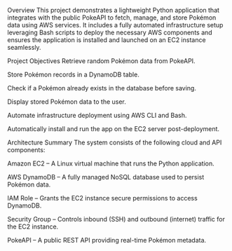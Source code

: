 Overview
This project demonstrates a lightweight Python application that integrates with the public PokeAPI to fetch, manage, and store Pokémon data using AWS services. It includes a fully automated infrastructure setup leveraging Bash scripts to deploy the necessary AWS components and ensures the application is installed and launched on an EC2 instance seamlessly.

Project Objectives
Retrieve random Pokémon data from PokeAPI.

Store Pokémon records in a DynamoDB table.

Check if a Pokémon already exists in the database before saving.

Display stored Pokémon data to the user.

Automate infrastructure deployment using AWS CLI and Bash.

Automatically install and run the app on the EC2 server post-deployment.

Architecture Summary
The system consists of the following cloud and API components:

Amazon EC2 – A Linux virtual machine that runs the Python application.

AWS DynamoDB – A fully managed NoSQL database used to persist Pokémon data.

IAM Role – Grants the EC2 instance secure permissions to access DynamoDB.

Security Group – Controls inbound (SSH) and outbound (internet) traffic for the EC2 instance.

PokeAPI – A public REST API providing real-time Pokémon metadata.

